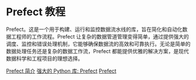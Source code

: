 # Prefect 教程

<show-structure depth="2"/>

Prefect。这是一个用于构建、运行和监控数据流水线的库，旨在简化和自动化数据工程师的工作流程。Prefect 让复杂的数据管道管理变得简单，通过提供强大的调度、监控和错误处理机制，它能够确保数据流的高效和可靠执行。无论是简单的数据处理任务还是复杂的数据工作流，Prefect 都能提供优雅的解决方案，是现代数据科学和工程项目的理想选择。


<seealso>
<category ref="ref_docs">
    <a href="https://mp.weixin.qq.com/s/YZqFbOUKM898CtrM5uqPDQ">Prefect 简介</a>
    <a href="https://mp.weixin.qq.com/s/bfakGz8AdwbdJ7BtDDs6BQ">强大的 Python 库: Prefect</a>
</category>
<category ref="ref_github">
    <a href="https://github.com/PrefectHQ/prefect">Prefect</a>
</category>
<category ref="ref_issues">
</category>
<category ref="ref_hf"></category>
<category ref="ref_ms"></category>
</seealso>